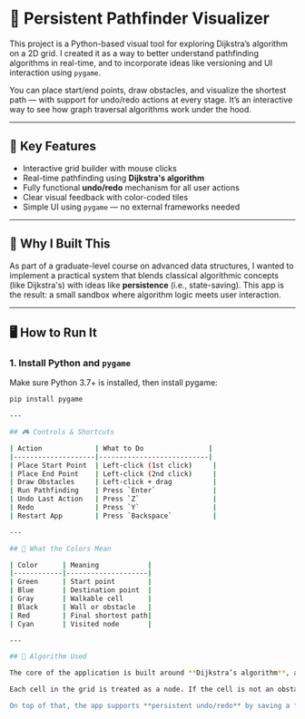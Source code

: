 
# 🧭 Persistent Pathfinder Visualizer

This project is a Python-based visual tool for exploring Dijkstra’s algorithm on a 2D grid. I created it as a way to better understand pathfinding algorithms in real-time, and to incorporate ideas like versioning and UI interaction using `pygame`.

You can place start/end points, draw obstacles, and visualize the shortest path — with support for undo/redo actions at every stage. It’s an interactive way to see how graph traversal algorithms work under the hood.

---

## 🚀 Key Features

- Interactive grid builder with mouse clicks
- Real-time pathfinding using **Dijkstra's algorithm**
- Fully functional **undo/redo** mechanism for all user actions
- Clear visual feedback with color-coded tiles
- Simple UI using `pygame` — no external frameworks needed

---

## 🧠 Why I Built This

As part of a graduate-level course on advanced data structures, I wanted to implement a practical system that blends classical algorithmic concepts (like Dijkstra's) with ideas like **persistence** (i.e., state-saving). This app is the result: a small sandbox where algorithm logic meets user interaction.

---

## 🖥️ How to Run It

### 1. Install Python and `pygame`
Make sure Python 3.7+ is installed, then install pygame:

```bash
pip install pygame

---

## 🎮 Controls & Shortcuts

| Action             | What to Do                |
|--------------------|---------------------------|
| Place Start Point  | Left-click (1st click)     |
| Place End Point    | Left-click (2nd click)     |
| Draw Obstacles     | Left-click + drag          |
| Run Pathfinding    | Press `Enter`              |
| Undo Last Action   | Press `Z`                  |
| Redo               | Press `Y`                  |
| Restart App        | Press `Backspace`          |

---

## 🎨 What the Colors Mean

| Color      | Meaning            |
|------------|--------------------|
| Green      | Start point        |
| Blue       | Destination point  |
| Gray       | Walkable cell      |
| Black      | Wall or obstacle   |
| Red        | Final shortest path|
| Cyan       | Visited node       |

---

## 🧠 Algorithm Used

The core of the application is built around **Dijkstra’s algorithm**, a classical shortest path algorithm that guarantees an optimal path in graphs with non-negative weights.

Each cell in the grid is treated as a node. If the cell is not an obstacle, it's connected to its neighbors (up/down/left/right) with uniform weight = 1. The algorithm uses a custom **priority queue (min-heap)** to always expand the cheapest unexplored node.

On top of that, the app supports **persistent undo/redo** by saving a full snapshot of the grid after every meaningful change (start, destination, obstacle, or path). This is implemented in the `VersionManager.py` class.

